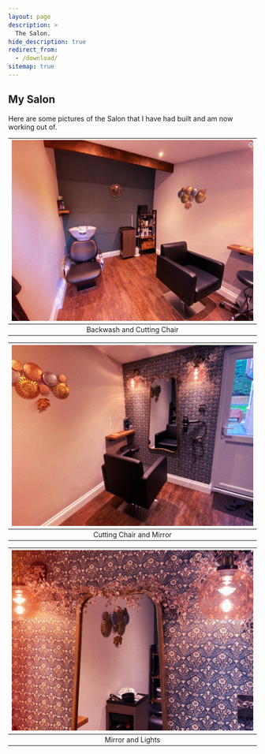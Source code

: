 ```yaml
---
layout: page
description: >
  The Salon.
hide_description: true
redirect_from:
  - /download/
sitemap: true
---
```


## My Salon

Here are some pictures of the Salon that I have had built and am now working out of.

| ![Salon 1](/assets/img/salon/salon_01.png) |
|:--:|
| Backwash and Cutting Chair |

| ![](/assets/img/salon/salon_02.png) |
|:--:|
| Cutting Chair and Mirror |

| ![](/assets/img/salon/salon_03.png) |
|:--:|
| Mirror and Lights |